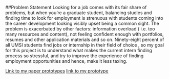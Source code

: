 ##Problem Statement
Looking for a job comes with its fair share of problems, but when you’re a graduate student,
balancing studies and finding time to look for employment is strenuous with students coming
into the career development looking visibly upset being a common sight. The problem is exacerbated by other factors: information overload ( i.e. too many resources and content), not feeling confident enough with portfolios, resumes and other application materials and so on. Ninety-eight percent of all UMSI students find jobs or internship in their field of choice , so my goal for this project is to understand what makes the current intern finding process so stressful,
and try to improve the experience of finding employment opportunities and hence, make it less
taxing.

[Link to my paper prototypes](https://www.youtube.com/watch?v=Bgz_-72G068)
[link to my prototype](https://www.youtube.com)
